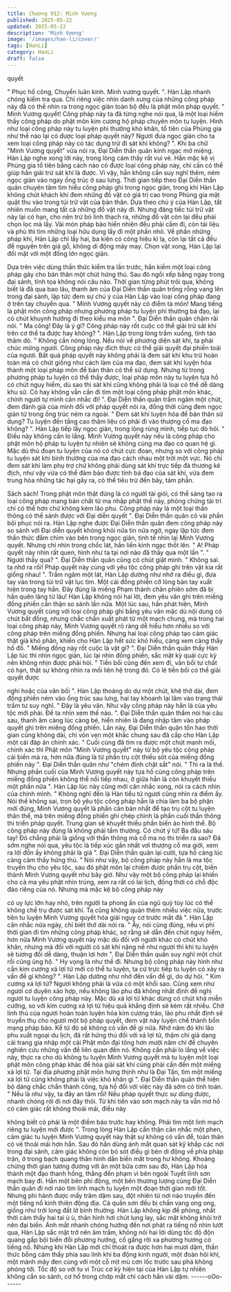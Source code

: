 ```yaml
---
title: Chương 912: Minh Vương
published: 2025-05-22
updated: 2025-05-22
description: 'Minh Vương'
image: '/images/han-li/cover/'
tags: [HanLi]
category: HanLi
draft: false
---
```


quyết

" Phục hổ công, Chuyển luân kinh. Minh vương quyết. ". Hàn Lập
nhanh chóng kiểm tra qua. Chỉ riêng việc nhìn danh xưng của
những công pháp này đã có thể nhìn ra trong ngọc giản toàn bộ
đều là phật môn pháp quyết.
" Minh Vương quyết! Công pháp này ta đã từng nghe nói qua, là
một loại hiếm thấy công pháp do phật môn kim cương hộ pháp
chuyên môn tu luyện. Hình như loại công pháp này tu luyện phi
thường khó khăn, tổ tiên của Phùng gia như thế nào lại có được
loại pháp quyết này? Ngươi đưa ngọc giản cho ta xem loại công
pháp này có tác dụng trừ đi sát khí không? ". Khi ba chữ "Minh
Vương quyết" vừa nói ra, Đại Diễn thần quân kinh ngạc mở
miệng. Hàn Lập nghe xong lời này, trong lòng cảm thấy rất vui vẻ.
Hắn mặc kệ vị Phùng gia tổ tiên bằng cách nào có được loại công
pháp này, chỉ cần có thể giúp hắn giải trừ sát khí là được. Vì vậy,
hắn không cần suy nghĩ thêm, ném ngọc giản vào ngay ống trúc
ở sau lưng. Thời gian tiếp theo Đại Diễn thần quân chuyên tâm
tìm hiểu công pháp ghi trong ngọc giản, trong khi Hàn Lập không
chút khách khí đem những đồ vật có giá trị cao trong Phùng gia
mật quật thu vào trong túi trữ vật của bản thân.
Dựa theo chủ ý của Hàn Lập, tất nhiên muốn mang tất cả những
đồ vật này đi. Nhưng đáng tiếc túi trữ vật này lại có hạn, cho nên
trừ bỏ linh thạch ra, những đồ vật còn lại đều phải chọn lọc mà
lấy. Vài món pháp bảo hiển nhiên đều phải cầm đi, còn tài liệu và
phù thì tìm những loại hữu dụng lấy đi một phần nhỏ. Về phần
những pháp khí, Hàn Lập chỉ lấy hai, ba kiện có công hiệu kì lạ,
còn lại tất cả đều để nguyên trên giá gỗ, không di động mảy may.
Chọn vật xong, Hàn Lập lại đối mặt với một đống lớn ngọc giản.

Dựa trên việc dùng thần thức kiểm tra lần trước, hắn kiếm một
loại công pháp gây cho bản thân một chút hứng thú. Sau đó ngồi
xếp bằng ngay trong đại sảnh, tĩnh tọa không nói câu nào. Thời
gian từng phút trôi qua, không biết là đã qua bao lâu, thanh âm
của Đại Diễn thần quân trống rỗng vang lên trong đại sảnh, lập
tức đem sự chú ý của Hàn Lập vào loại công pháp đang ở trên
tay chuyển qua.
" Minh Vương quyết này có điểm tà môn! Mang tiếng là phật môn
công pháp nhưng phương pháp tu luyện phi thường bá đạo, lại có
chút khuynh hướng đi theo kiểu ma môn ". Đại Diễn thần quân
chậm rãi nói. " Ma công! Đây là ý gì? Công pháp này rốt cuộc có
thể giải trừ sát khí trên cơ thể ta được hay không? ". Hàn Lập
trong lòng trầm xuống, tỉnh táo thăm dò.
" Không cần nóng lòng. Nếu nói về phương diện sát khí, ta phải
chúc mừng ngươi. Công pháp này đích thực có thể giải quyết đại
phiền toái của ngươi. Bất quá pháp quyết này không phải là đem
sát khí khu trừ hoàn toàn mà có chút giống như cách làm của ma
đạo, đem sát khí luyện hóa thành một loại pháp môn để bản thân
có thể sử dụng. Nhưng từ trong phương pháp tu luyện có thể thấy
được, loại pháp môn này tu luyện tựa hồ có chút nguy hiểm, dù
sao thì sát khí cũng không phải là loại có thể dễ dàng khu sử. Có
hay không vẫn cần đi tìm một loại công pháp phật môn khác,
chính ngươi tự mình cân nhắc đi! ". Đại Diễn thần quân trầm
ngâm một chút, đem đánh giá của mình đối với pháp quyết nói ra,
đồng thời cũng đem ngọc giản từ trong ống trúc ném ra ngoài.
" Đem sát khí luyện hóa để bản thân sử dụng? Tu luyện đến tầng
cao thâm liệu có phải đi vào thượng cổ ma đạo không? ". Hàn Lập
tiếp lấy ngọc giản, trong lòng rùng mình, tiếp tục dò hỏi.
" Điều này không cần lo lắng. Minh Vương quyết này nếu là công
pháp cho phật môn hộ pháp tu luyện tự nhiên sẽ không cùng ma
đạo có quan hệ gì. Mặc dù thủ đoạn tu luyện của nó có chút cực
đoan, nhưng so với công pháp tu luyện sát khí bình thường của
ma đạo cách nhau một trời một vực. Nó chỉ đem sát khí làm phụ
trợ chứ không phải dùng sát khí trực tiếp đả thương kẻ địch, như
vậy vừa có thể đảm bảo được tính bá đạo của sát khí, vừa đem
trung hòa những tác hại gây ra, có thể tiêu trừ đến bảy, tám phần.

Sách sách! Trong phật môn thật đúng là có người tài giỏi, có thể
sáng tạo ra loại công pháp mang bản chất từ ma nhập phật thế
này, phỏng chừng tài trí chỉ có thể hơn chứ không kém lão phu.
Công pháp này là một loại thần thông có thể sánh được với Đại
diễn quyết ". Đại Diễn thần quân có vài phần bội phục nói ra.
Hàn Lập nghe được Đại Diễn thần quân đem công pháp này so
sánh với Đại diễn quyết không khỏi nửa tin nửa ngờ, ngay lập tức
đem thần thức đắm chìm vào bên trong ngọc giản, tinh tế nhìn lại
Minh Vương quyết.
Nhưng chỉ nhìn trong chốc lát, hắn liền kinh ngạc thốt lên. " A!
Pháp quyết này nhìn rất quen, hình như ta tại nơi nào đã thấy qua
một lần ".
" Ngươi thấy qua? ". Đại Diễn thần quân cũng có chút giật mình.
" Không sai. ta nhớ ra rồi! Pháp quyết này cùng với yêu tộc công
pháp ghi trên vật kia rất giống nhau! ". Trầm ngâm một lát, Hàn
Lập dường như nhớ ra điều gì, đưa tay vào trong túi trữ vật lục
tìm. Một cái đồng phiến cỡ lòng bàn tay xuất hiện trong tay hắn.
Đây đúng là miếng Phạm thánh chân phiên sớm đã bị hắn quên
lãng từ lâu! Hàn Lập không nói hai lời, đem yêu văn ghi trên
miếng đồng phiến cẩn thận so sánh lần nữa.
Một lúc sau, hắn phát hiện, Minh Vương quyết cùng với loại công
pháp ghi bằng yêu văn mặc dù nội dung có chút bất đồng, nhưng
chắc chắn xuất phát từ một mạch chung, mà trong hai loại công
pháp này, Minh Vương quyết rõ ràng dễ hiểu hơn nhiều so với
công pháp trên miếng đồng phiến. Nhưng hai loại công pháp tạo
cảm giác thật giả khó phân, khiến cho Hàn Lập hết sức khó hiểu,
càng xem càng thấy hồ đồ.
" Miếng đồng này rốt cuộc là vật gì? ". Đại Diễn thần quân thấy
Hàn Lập lúc thì nhìn ngọc giản, lúc lại nhìn đồng phiến, sắc mặt
kỳ quái cực kỳ nên không nhịn được phải hỏi.
" Tiền bối cũng đến xem đi, vãn bối tư chất có hạn, thật sự không
nhìn ra mối liên hệ trong đó. Có lẽ tiền bối có thể giải quyết được

nghi hoặc của vãn bối ". Hàn Lập thoáng do dự một chút, khẽ thở
dài, đem đồng phiến ném vào ống trúc sau lưng, hai tay khoanh
lại lâm vào trạng thái trầm tư suy nghĩ.
" Đây là yêu văn. Như vậy công pháp này hẳn là của yêu tộc mới
phải. Để ta nhìn xem thế nào. ". Đại Diễn thần quân thầm nói hai
câu sau, thanh âm càng lúc càng bé, hiển nhiên là đang nhập tâm
vào pháp quyết ghi trên miếng đồng phiến.
Lần này, Đại Diễn thần quân tốn hao thời gian cũng không dài, chỉ
vỏn vẹn một khắc chung sau đã cấp cho Hàn Lập một cái đáp án
chính xác.
" Cuối cùng đã tìm ra được một chút manh mối, chính xác thì Phật
môn "Minh Vương quyết" này từ bộ yêu tộc công pháp cải biến
mà ra, hơn nữa đúng là từ phần trụ cột thiếu sót của miếng đồng
phiến này ". Đại Diễn thần quân như "chém đinh chặt sắt" nói.
" Thì ra là thế. Nhưng phần cuối của Minh Vương quyết này tựa
hồ cùng công pháp trên miếng đồng phiến không thể nối tiếp
nhau, ở giữa hẳn là còn khuyết thiếu một phần nữa ". Hàn Lập lúc
này cũng mới cân nhắc xong, nói ra cách nhìn của chính mình.
" Không nghĩ đến là Hàn tiểu tử ngươi cũng nhìn ra điểm ấy. Nói
thế không sai, trọn bộ yêu tộc công pháp hẳn là chia làm ba bộ
phận mới đúng, Minh Vương quyết là phần căn bản nhất để tạo
trụ cột tu luyện thân thể, mà trên miếng đồng phiến ghi chép
chình là phần cuối thần thông thi triển pháp quyết. Trung gian sẽ
khuyết thiếu phần biến ảo hình thể. Bộ công pháp này đúng là
không phải tầm thường. Có chút ý tứ! Ba đầu sáu tay! Đó chẳng
phải là giống với thần thông mà cổ ma nọ thi triển ra sao? Đã sớm
nghe nói qua, yêu tộc là tiếp xúc gần nhất vơi thượng cổ ma giới,
xem ra lời đồn ấy không phải là giả ". Đại Diễn thần quân lại cười,
tựa hồ càng lúc càng cảm thấy hứng thú.
" Nói như vậy, bộ công pháp này hẳn là ma tộc truyền thụ cho yêu
tộc, sau đó phật môn lại chiếm được phần trụ cột, biến thành Minh
Vương quyết như bây giờ. Như vậy một bộ công pháp lại khiến
cho cả ma yêu phật nhìn trúng, xem ra rất có lai lịch, đồng thời có
chỗ độc đáo riêng của nó. Nhưng mà mặc kệ bộ công pháp này

có uy lực lớn hay nhỏ, trên người ta phong ấn của ngũ quỷ tùy lúc
có thể không chế trụ được sát khí. Ta cũng không quản thêm
nhiều việc nữa, trước tiên tu luyện Minh Vương quyết hóa giải
nguy cơ trước mắt đã ". Hàn Lập cân nhắc nửa ngày, chỉ biết thở
dài nói ra.
" Ây, nói cũng đúng, nếu vì phí thời gian đi tìm những công pháp
khác, sợ rằng sẽ dẫn đến chút nguy hiểm, hơn nữa Minh Vương
quyết này mặc dù đối với người khác có chút khó khăn, nhưng mà
đối với người có sát khí nặng nề như ngươi thì khi tu luyện sẽ
tương đối dễ dàng, thuận lợi hơn ". Đại Diễn thần quân suy nghĩ
một chút rồi cũng ủng hộ.
" Hy vọng là như thế đi. Nhưng bộ công pháp này hình như cần
kim cương xá lợi tử mới có thể tu luyện, ta cứ trực tiếp tu luyện có
xảy ra vấn đề gì không? ". Hàn Lập dường như nhớ đến vấn đề
gì, do dự hỏi.
" Kim cương xá lợi tử? Ngươi không phải là vừa có một khối sao.
Cũng xem như ngươi cơ duyên xảo hợp, nếu không lão phu đã
không nhất định đề nghị ngươi tu luyện công pháp này. Mặc dù xá
lợi tử khác dùng có chút khá miễn cưỡng, so với kim cương xá lợi
tử hiệu quả khẳng định sẽ kém rất nhiều. Chờ linh thú của ngươi
hoàn toàn luyện hóa kim cương tráo, lão phu nhất định sẽ truyền
thụ cho ngươi một bộ pháp quyết, đem vật này luyện chế thành
bổn mạng pháp bảo. Kể từ đó sẽ không có vấn đề gì nữa. Nhớ
năm đó khi lão phu xuất ngoại du lịch, đã rất hứng thú đối với xá
lợi tử, thậm chí giả dạng cải trang gia nhập một cái Phật môn đại
tông hơn mười năm chỉ để chuyên nghiên cứu những vấn đề liên
quan đến nó. Không cần phải lo lắng về việc này, thực ra cho dù
không tu luyện Minh Vương quyết mà tu luyện một loại phật môn
công pháp khác để hóa giải sát khí cũng phải cần đến một miếng
xá lợi tử. Tại địa phương phật môn hưng thịnh như là Đại Tấn, tìm
một miếng xá lợi tử cũng không phải là việc khó khăn gì ". Đại
Diễn thần quân thể hiện bộ dáng chắc chắn thành công, tựa hồ
đối với việc này đã sớm có tính toán.
" Nếu là như vậy, ta đây an tâm rồi! Nếu pháp quyết thực sự dùng
được, nhanh chóng rời đi nơi đây thôi. Từ khi tiến vào sơn mạch
này ta vẫn mơ hồ có cảm giác rất không thoải mái, điều này

không biết có phải là một điềm báo trước hay không. Phải tìm một
linh mạch riêng tu luyện mới được ". Trong lòng Hàn Lập cẩn thận
cân nhắc một phen, cảm giác tu luyện Minh Vương quyết này thật
sự không có vấn đề, toàn thân có vẻ thoải mái hơn hẳn.
Sau đó hắn dùng ánh mắt quan sát kỹ khắp các nơi trong đại
sảnh, cảm giác không còn bỏ sót điều gì bèn di động về phía
pháp trận, ở trong bạch quang thân hình dần biến mất trong hư
không. Khoảng chừng thời gian tương đương với ăn một bữa
cơm sau đó, Hàn Lập hóa thành một đạo thanh hồng, thẳng đến
phạm vi bên ngoài Tuyết lĩnh sơn mạch bay đi. Hắn một bên phi
động, một bên thương lượng cùng Đại Diễn thần quân đi nơi nào
tìm linh mạch tu luyện một đoạn thời gian mới tốt.
Nhưng phi hành được mấy trăm dặm sau, đột nhiên từ nơi nào
truyền đến một tiếng nổ kinh thiên động địa. Cả quần sơn đều bị
chấn vang ong ong, giống như trời long đất lở bình thường. Hàn
Lập không kịp đề phòng, nhất thời cảm thấy hai tai ù ù, thân hình
hơi chút lung lay, sắc mặt không khỏi trở nên đại biến. Ánh mắt
nhanh chóng hướng đến nơi phát ra tiếng nổ nhìn lướt qua, Hàn
Lập sắc mặt trở nên âm trầm, không nói hai lời dùng tốc độ độn
quang gấp bội biến đổi phương hướng, cố gắng rời xa phương
hương có tiếng nổ.
Nhưng khi Hàn Lập mới chỉ thoát ra được hơn hai mươi dặm,
thần thức bỗng cảm thấy phía sau linh khí ba động kinh người,
một đoàn hôi khí, một mảnh mây đen cùng với một cỗ mịt mù cơn
lốc trước sau phá không phóng tới. Tốc độ so với tu vi Trúc cơ kỳ
hiện tại của Hàn Lập tự nhiên không cần so sánh, cơ hồ trong
chớp mắt chỉ cách hắn vài dặm.
------oOo------
